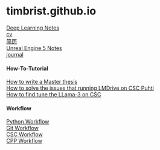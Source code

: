 # timbrist.github.io
[Deep Learning Notes](https://timbrist.github.io/deeplearning/home)  \
[cv](https://timbrist.github.io/cv)  \
[简历](https://timbrist.github.io/cv_cn)  \
[Unreal Engine 5 Notes](https://timbrist.github.io/gamedev/ue5)  \
[journal](https://timbrist.github.io/journal/journal_home)  


#### How-To-Tutorial
[How to write a Master thesis](https://timbrist.github.io/writing/thesis) \
[How to solve the issues that running LMDrive on CSC Puhti](https://timbrist.github.io/lmdrive_csc) \
[How to find tune the LLama-3 on CSC](https://timbrist.github.io/workflow/finetune_llama) 

#### Workflow

[Python Workflow](https://timbrist.github.io/workflow/python)  \
[Git Workflow](https://timbrist.github.io/workflow/git)  \
[CSC Workflow](https://timbrist.github.io/workflow/hcp_csc)  \
[CPP Workflow](https://timbrist.github.io/workflow/cpp)  